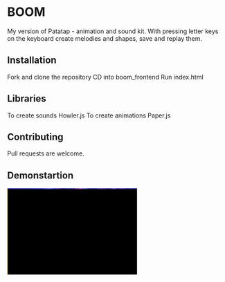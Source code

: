 # BOOM

My version of Patatap - animation and sound kit. With pressing letter keys on the keyboard create melodies and shapes, save and replay them. 

## Installation 

Fork and clone the repository
CD into  boom_frontend
Run index.html 


## Libraries 
To create sounds Howler.js
To create animations Paper.js 

## Contributing
Pull requests are welcome.

## Demonstartion 
<img src="boomGif.gif" alt="demonstration" width="300" height="200" />
